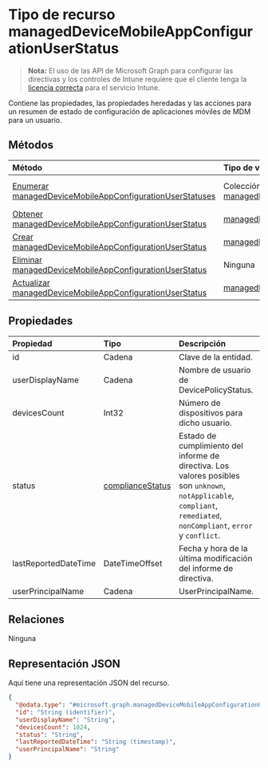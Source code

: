 # <a name="manageddevicemobileappconfigurationuserstatus-resource-type"></a>Tipo de recurso managedDeviceMobileAppConfigurationUserStatus

> **Nota:** El uso de las API de Microsoft Graph para configurar las directivas y los controles de Intune requiere que el cliente tenga la [licencia correcta](https://go.microsoft.com/fwlink/?linkid=839381) para el servicio Intune.

Contiene las propiedades, las propiedades heredadas y las acciones para un resumen de estado de configuración de aplicaciones móviles de MDM para un usuario.
## <a name="methods"></a>Métodos
|Método|Tipo de valor devuelto|Descripción|
|:---|:---|:---|
|[Enumerar managedDeviceMobileAppConfigurationUserStatuses](../api/intune_apps_manageddevicemobileappconfigurationuserstatus_list.md)|Colección [managedDeviceMobileAppConfigurationUserStatus](../resources/intune_apps_manageddevicemobileappconfigurationuserstatus.md)|Enumere las propiedades y las relaciones de los objetos [managedDeviceMobileAppConfigurationUserStatus](../resources/intune_apps_manageddevicemobileappconfigurationuserstatus.md).|
|[Obtener managedDeviceMobileAppConfigurationUserStatus](../api/intune_apps_manageddevicemobileappconfigurationuserstatus_get.md)|[managedDeviceMobileAppConfigurationUserStatus](../resources/intune_apps_manageddevicemobileappconfigurationuserstatus.md)|Lea las propiedades y las relaciones del objeto [managedDeviceMobileAppConfigurationUserStatus](../resources/intune_apps_manageddevicemobileappconfigurationuserstatus.md).|
|[Crear managedDeviceMobileAppConfigurationUserStatus](../api/intune_apps_manageddevicemobileappconfigurationuserstatus_create.md)|[managedDeviceMobileAppConfigurationUserStatus](../resources/intune_apps_manageddevicemobileappconfigurationuserstatus.md)|Cree un objeto [managedDeviceMobileAppConfigurationUserStatus](../resources/intune_apps_manageddevicemobileappconfigurationuserstatus.md).|
|[Eliminar managedDeviceMobileAppConfigurationUserStatus](../api/intune_apps_manageddevicemobileappconfigurationuserstatus_delete.md)|Ninguna|Elimina un [managedDeviceMobileAppConfigurationUserStatus](../resources/intune_apps_manageddevicemobileappconfigurationuserstatus.md)|
|[Actualizar managedDeviceMobileAppConfigurationUserStatus](../api/intune_apps_manageddevicemobileappconfigurationuserstatus_update.md)|[managedDeviceMobileAppConfigurationUserStatus](../resources/intune_apps_manageddevicemobileappconfigurationuserstatus.md)|Actualice las propiedades de un objeto [managedDeviceMobileAppConfigurationUserStatus](../resources/intune_apps_manageddevicemobileappconfigurationuserstatus.md).|

## <a name="properties"></a>Propiedades
|Propiedad|Tipo|Descripción|
|:---|:---|:---|
|id|Cadena|Clave de la entidad.|
|userDisplayName|Cadena|Nombre de usuario de DevicePolicyStatus.|
|devicesCount|Int32|Número de dispositivos para dicho usuario.|
|status|[complianceStatus](../resources/intune_shared_compliancestatus.md)|Estado de cumplimiento del informe de directiva. Los valores posibles son `unknown`, `notApplicable`, `compliant`, `remediated`, `nonCompliant`, `error` y `conflict`.|
|lastReportedDateTime|DateTimeOffset|Fecha y hora de la última modificación del informe de directiva.|
|userPrincipalName|Cadena|UserPrincipalName.|

## <a name="relationships"></a>Relaciones
Ninguna
## <a name="json-representation"></a>Representación JSON
Aquí tiene una representación JSON del recurso.
<!--{
  "blockType": "resource",
  "keyProperty": "id",
  "baseType": "microsoft.graph.entity",
  "@odata.type": "microsoft.graph.managedDeviceMobileAppConfigurationUserStatus"
}-->
``` json
{
  "@odata.type": "#microsoft.graph.managedDeviceMobileAppConfigurationUserStatus",
  "id": "String (identifier)",
  "userDisplayName": "String",
  "devicesCount": 1024,
  "status": "String",
  "lastReportedDateTime": "String (timestamp)",
  "userPrincipalName": "String"
}
```



